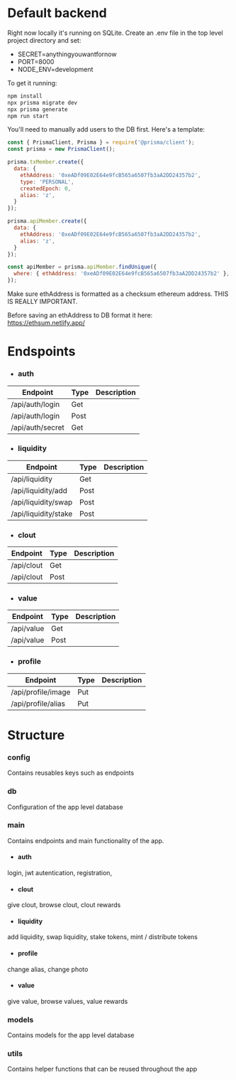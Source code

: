 # Default backend

Right now locally it's running on SQLite.
Create an .env file in the top level project directory and set:
* SECRET=anythingyouwantfornow
* PORT=8000
* NODE_ENV=development


To get it running:
```bash
npm install
npx prisma migrate dev
npx prisma generate
npm run start
```

You'll need to manually add users to the DB first. Here's a template:
```javascript
const { PrismaClient, Prisma } = require('@prisma/client');
const prisma = new PrismaClient();

prisma.txMember.create({
  data: {
    ethAddress: '0xeADf09E02E64e9fcB565a6507fb3aA2DD24357b2',
    type: 'PERSONAL',
    createdEpoch: 0,
    alias: 'z',
  }
});

prisma.apiMember.create({
  data: {
    ethAddress: '0xeADf09E02E64e9fcB565a6507fb3aA2DD24357b2',
    alias: 'z',
  }
});

const apiMember = prisma.apiMember.findUnique({
  where: { ethAddress: '0xeADf09E02E64e9fcB565a6507fb3aA2DD24357b2' },
});
```

Make sure ethAddress is formatted as a checksum ethereum address. THIS IS REALLY IMPORTANT.

Before saving an ethAddress to DB format it here:
https://ethsum.netlify.app/


# Endspoints
- ### auth
| Endpoint  | Type | Description
| ------------- | ------------- | ------------- |
| /api/auth/login  | Get  |   |
| /api/auth/login  | Post  |   |
| /api/auth/secret  | Get  |   |

- ### liquidity
| Endpoint  | Type | Description
| ------------- | ------------- | ------------- |
| /api/liquidity  | Get  |   |
| /api/liquidity/add  | Post  |   |
| /api/liquidity/swap  | Post  |   |
| /api/liquidity/stake  | Post  |   |

- ### clout
| Endpoint  | Type | Description
| ------------- | ------------- | ------------- |
| /api/clout  | Get  |   |
| /api/clout  | Post  |   |

- ### value
| Endpoint  | Type | Description
| ------------- | ------------- | ------------- |
| /api/value  | Get  |   |
| /api/value  | Post  |   |

- ### profile
| Endpoint  | Type | Description
| ------------- | ------------- | ------------- |
| /api/profile/image  | Put  |   |
| /api/profile/alias  | Put  |   |


# Structure
### config
Contains reusables keys such as endpoints
### db
Configuration of the app level database
### main
Contains endpoints and main functionality of the app.
- #### auth
login, jwt autentication, registration, 
- #### clout
give clout, browse clout, clout rewards
- #### liquidity
add liquidity, swap liquidity, stake tokens, mint / distribute tokens
- #### profile
change alias, change photo
- #### value
give value, browse values, value rewards

### models
Contains models for the app level database

### utils
Contains helper functions that can be reused throughout the app
